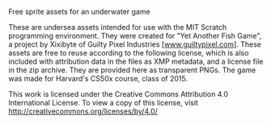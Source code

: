 Free sprite assets for an underwater game

These are undersea assets intended for use with the MIT Scratch
programming environment. They were created for "Yet Another Fish Game",
a project by Xixibyte of Guilty Pixel Industries [www.guiltypixel.com].
These assets are free to reuse according to the following license, which
is also included with attribution data in the files as XMP metadata, and
a license file in the zip archive. They are provided here as transparent
PNGs. The game was made for Harvard's CS50x course, class of 2015.

This work is licensed under the Creative Commons Attribution 4.0
International License. To view a copy of this license, visit
http://creativecommons.org/licenses/by/4.0/
